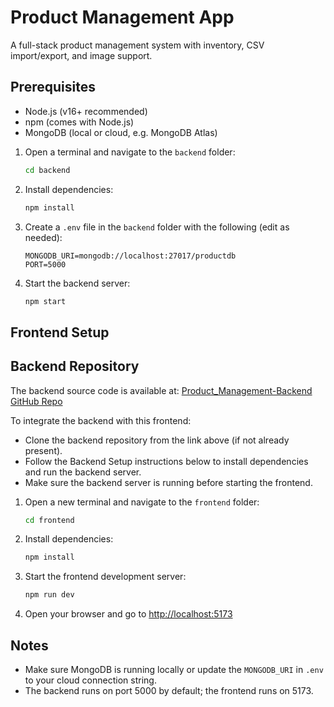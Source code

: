# Product Management App

A full-stack product management system with inventory, CSV import/export, and image support.

## Prerequisites

- Node.js (v16+ recommended)
- npm (comes with Node.js)
- MongoDB (local or cloud, e.g. MongoDB Atlas)
1. Open a terminal and navigate to the `backend` folder:
	```sh
	cd backend
	```

2. Install dependencies:
	```sh
	npm install
	```

3. Create a `.env` file in the `backend` folder with the following (edit as needed):
	```
	MONGODB_URI=mongodb://localhost:27017/productdb
	PORT=5000
	```

4. Start the backend server:
	```sh
	npm start
	```

## Frontend Setup


## Backend Repository

The backend source code is available at: [Product_Management-Backend GitHub Repo](https://github.com/sayedakhib/Product_Management-Backend/)

To integrate the backend with this frontend:
- Clone the backend repository from the link above (if not already present).
- Follow the Backend Setup instructions below to install dependencies and run the backend server.
- Make sure the backend server is running before starting the frontend.

1. Open a new terminal and navigate to the `frontend` folder:
	```sh
	cd frontend
	```

2. Install dependencies:
	```sh
	npm install
	```

3. Start the frontend development server:
	```sh
	npm run dev
	```

4. Open your browser and go to [http://localhost:5173](http://localhost:5173)

## Notes

- Make sure MongoDB is running locally or update the `MONGODB_URI` in `.env` to your cloud connection string.
- The backend runs on port 5000 by default; the frontend runs on 5173.

